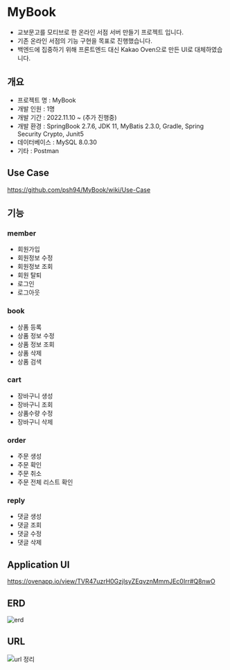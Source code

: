 # MyBook
- 교보문고를 모티브로 한 온라인 서점 서버 만들기 프로젝트 입니다.
- 기존 온라인 서점의 기능 구현을 목표로 진행했습니다.
- 백엔드에 집중하기 위해 프론트엔드 대신 Kakao Oven으로 만든 UI로 대체하였습니다.

## 개요
- 프로젝트 명 : MyBook
- 개발 인원 : 1명
- 개발 기간 : 2022.11.10 ~ (추가 진행중)
- 개발 환경 : SpringBook 2.7.6, JDK 11, MyBatis 2.3.0, Gradle, Spring Security Crypto, Junit5
- 데이터베이스 : MySQL 8.0.30
- 기타 : Postman

## Use Case
https://github.com/psh94/MyBook/wiki/Use-Case

## 기능

### member
- 회원가입
- 회원정보 수정
- 회원정보 조회
- 회원 탈퇴
- 로그인
- 로그아웃

### book
- 상품 등록
- 상품 정보 수정
- 상품 정보 조회
- 상품 삭제
- 상품 검색

### cart
- 장바구니 생성
- 장바구니 조회
- 상품수량 수정
- 장바구니 삭제

### order
- 주문 생성
- 주문 확인
- 주문 취소
- 주문 전체 리스트 확인

### reply
- 댓글 생성 
- 댓글 조회
- 댓글 수정
- 댓글 삭제


## Application UI

https://ovenapp.io/view/TVR47uzrH0GzjlsyZEqvznMmmJEc0Irr#Q8nwO

## ERD
![erd](https://user-images.githubusercontent.com/84213252/210246182-77bdb0e8-6975-40ea-8e19-47d42755a806.PNG)




## URL
![url 정리](https://user-images.githubusercontent.com/84213252/210178344-99f2fb2f-9c1c-4de1-89be-53598e3d20c2.PNG)
